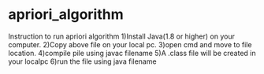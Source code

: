 # apriori_algorithm
Instruction to run apriori algorithm
1)Install Java(1.8 or higher) on your  computer.
2)Copy above file on your local pc.
3)open cmd and move to file location.
4)compile pile using javac filename
5)A .class file will be created in your localpc
6)run the file using java filename
